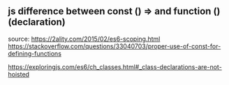 ## js difference between const () => and function () (declaration)

source: https://2ality.com/2015/02/es6-scoping.html
https://stackoverflow.com/questions/33040703/proper-use-of-const-for-defining-functions

https://exploringjs.com/es6/ch_classes.html#_class-declarations-are-not-hoisted